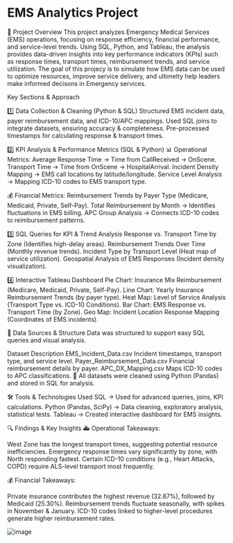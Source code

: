 # EMS Analytics Project
📌 Project Overview
This project analyzes Emergency Medical Services (EMS) operations, focusing on response efficiency, financial performance, and service-level trends. Using SQL, Python, and Tableau, the analysis provides data-driven insights into key performance indicators (KPIs) such as response times, transport times, reimbursement trends, and service utilization. The goal of this projecy is to simulate how EMS data can be used to optimize resources, improve service delivery, and ultimelty help leaders make informed decisons in Emergency services. 

Key Sections & Approach

1️⃣ Data Collection & Cleaning (Python & SQL)
Structured EMS incident data, payer reimbursement data, and ICD-10/APC mappings.
Used SQL joins to integrate datasets, ensuring accuracy & completeness.
Pre-processed timestamps for calculating response & transport times.

2️⃣ KPI Analysis & Performance Metrics (SQL & Python)
📊 Operational Metrics:
Average Response Time → Time from CallReceived → OnScene.
Transport Time → Time from OnScene → HospitalArrival.
Incident Density Mapping → EMS call locations by latitude/longitude.
Service Level Analysis → Mapping ICD-10 codes to EMS transport type.

💰 Financial Metrics:
Reimbursement Trends by Payer Type (Medicare, Medicaid, Private, Self-Pay).
Total Reimbursement by Month → Identifies fluctuations in EMS billing.
APC Group Analysis → Connects ICD-10 codes to reimbursement patterns.

3️⃣ SQL Queries for KPI & Trend Analysis
Response vs. Transport Time by Zone (Identifies high-delay areas).
Reimbursement Trends Over Time (Monthly revenue trends).
Incident Type by Transport Level (Heat map of service utilization).
Geospatial Analysis of EMS Responses (Incident density visualization).

4️⃣ Interactive Tableau Dashboard
Pie Chart: Insurance Mix Reimbursement (Medicare, Medicaid, Private, Self-Pay).
Line Chart: Yearly Insurance Reimbursement Trends (by payer type).
Heat Map: Level of Service Analysis (Transport Type vs. ICD-10 Conditions).
Bar Chart: EMS Response vs. Transport Time (by Zone).
Geo Map: Incident Location Response Mapping (Coordinates of EMS incidents).

📂 Data Sources & Structure
Data was structured to support easy SQL queries and visual analysis.


Dataset	Description
EMS_Incident_Data.csv	Incident timestamps, transport type, and service level.
Payer_Reimbursement_Data.csv	Financial reimbursement details by payer.
APC_DX_Mapping.csv	Maps ICD-10 codes to APC classifications.
📌 All datasets were cleaned using Python (Pandas) and stored in SQL for analysis.

🛠️ Tools & Technologies Used
SQL → Used for advanced queries, joins, KPI calculations.
Python (Pandas, SciPy) → Data cleaning, exploratory analysis, statistical tests.
Tableau → Created interactive dashboard for EMS insights.

🔍 Findings & Key Insights
🚑 Operational Takeaways:

West Zone has the longest transport times, suggesting potential resource inefficiencies.
Emergency response times vary significantly by zone, with North responding fastest.
Certain ICD-10 conditions (e.g., Heart Attacks, COPD) require ALS-level transport most frequently.

💰 Financial Takeaways:

Private insurance contributes the highest revenue (32.87%), followed by Medicaid (25.30%).
Reimbursement trends fluctuate seasonally, with spikes in November & January.
ICD-10 codes linked to higher-level procedures generate higher reimbursement rates.

![image](https://github.com/user-attachments/assets/50cb274e-cec2-4408-aa3e-fc6fcbea3b51)



